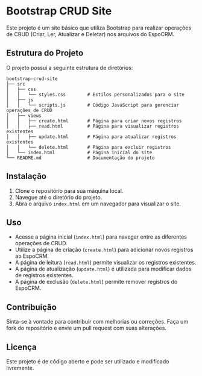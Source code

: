 # Bootstrap CRUD Site

Este projeto é um site básico que utiliza Bootstrap para realizar operações de CRUD (Criar, Ler, Atualizar e Deletar) nos arquivos do EspoCRM.

## Estrutura do Projeto

O projeto possui a seguinte estrutura de diretórios:

```
bootstrap-crud-site
├── src
│   ├── css
│   │   └── styles.css        # Estilos personalizados para o site
│   ├── js
│   │   └── scripts.js        # Código JavaScript para gerenciar operações de CRUD
│   ├── views
│   │   ├── create.html       # Página para criar novos registros
│   │   ├── read.html         # Página para visualizar registros existentes
│   │   ├── update.html       # Página para atualizar registros existentes
│   │   └── delete.html       # Página para excluir registros
│   └── index.html            # Página inicial do site
└── README.md                 # Documentação do projeto
```

## Instalação

1. Clone o repositório para sua máquina local.
2. Navegue até o diretório do projeto.
3. Abra o arquivo `index.html` em um navegador para visualizar o site.

## Uso

- Acesse a página inicial (`index.html`) para navegar entre as diferentes operações de CRUD.
- Utilize a página de criação (`create.html`) para adicionar novos registros ao EspoCRM.
- A página de leitura (`read.html`) permite visualizar os registros existentes.
- A página de atualização (`update.html`) é utilizada para modificar dados de registros existentes.
- A página de exclusão (`delete.html`) permite remover registros do EspoCRM.

## Contribuição

Sinta-se à vontade para contribuir com melhorias ou correções. Faça um fork do repositório e envie um pull request com suas alterações.

## Licença

Este projeto é de código aberto e pode ser utilizado e modificado livremente.